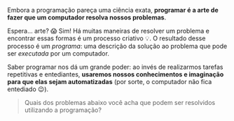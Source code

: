 Embora a programação pareça uma ciência exata, **programar é a arte de fazer que um computador resolva nossos problemas**.

Espera... arte? :scream: Sim! Há muitas maneiras de resolver um problema e encontrar essas formas é um processo criativo :bulb:. O resultado desse processo é um _programa_: uma descrição da solução ao problema que pode ser _executada_ por um computador.

Saber programar nos dá um grande poder: ao invés de realizarmos tarefas repetitivas e entediantes, **usaremos nossos conhecimentos e imaginação para que elas sejam automatizadas** (por sorte, o computador não fica entediado :wink:).

> Quais dos problemas abaixo você acha que podem ser resolvidos utilizando a programação?
